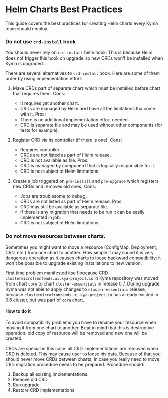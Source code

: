 # Helm Charts Best Practices

This guide covers the best practices for creating Helm charts every Kyma team should employ. 

### Do not use `crd-install` hook

You should never rely on `crd-install` helm hook. This is because Helm does not trigger this hook on upgrade so new CRDs won't be installed when Kyma is upgraded.

There are several alternatives to `crd-install` hook. Here are some of them order by rising implementation effort:
1. Make CRDs part of separate chart which must be installed before chart that requires them.
    Cons:
    * It requires yet another chart.
    * CRDs are managed by Helm and have all the limitations tha come with it.
    Pros:
    * There is no additional implementation effort needed.
    * CRD is separate file and may be used without other components (for tests for example).
  
2. Register CRD via its controller (if there is one). 
    Cons:
    * Requires controller.
    * CRDs are not listed as part of Helm release.
    * CRD is not available as file.
    Pros:
    * CRD is managed by component that is logically responsible for it.
    * CRD is not subject ot Helm limitations.
    
2. Create a job triggered on `pre-install` and `pre-upgrade` which registers new CRDs and removes old ones.
    Cons:
    * Jobs are troublesome to debug.
    * CRDs are not listed as part of Helm release.
    Pros:
    * CRD may still be available as separate file.
    * If there is any migration that needs to be run it can be easily implemented in job.
    * CRD is not subject ot Helm limitations.
    
### Do not move resources between charts.

Sometimes you might want to move a resource (ConfigMap, Deployment, CRD, etc.) from one chart to another. How simple it may sound it is very dangerous operation as it causes charts to loose backward compatibility: it won't be possible to upgrade existing installations to new version. 

First time problem manifested itself because CRD `clustermicrofrontends.ui.kya-project.io` in Kyma repository was moved from chart `core` to chart `cluster-essentials` in release 0.7. During upgrade Kyma was not able to apply changes to `cluster-essentials` release, because `clustermicrofrontends.ui.kya-project.io` has already existed in 0.6 cluster, but was part of `core` chart. 

#### How to do it

To avoid compatibility problems you have to rename your resource when moving it from one chart to another. Bear in mind that this is destructive operation: old copy of resource will be removed and new one will be created. 

CRDs are special in this case: all CRD implementations are removed when CRD is deleted. This may cause user to loose his data. Because of that you should never move CRDs between charts. In case you really need to move CRD migration procedure needs to be prepared. Procedure should:
1. Backup all existing implementations. 
2. Remove old CRD.
3. Run upgrade.
4. Restore CRD implementations

